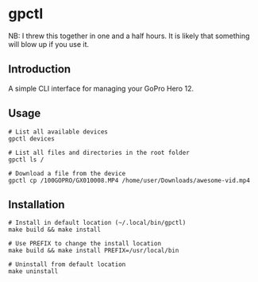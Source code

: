 # gpctl

NB: I threw this together in one and a half hours. It is likely that something will blow up if you use it.

## Introduction

A simple CLI interface for managing your GoPro Hero 12.

## Usage

```shell
# List all available devices
gpctl devices

# List all files and directories in the root folder
gpctl ls /

# Download a file from the device
gpctl cp /100GOPRO/GX010008.MP4 /home/user/Downloads/awesome-vid.mp4
```

## Installation

```shell
# Install in default location (~/.local/bin/gpctl)
make build && make install

# Use PREFIX to change the install location
make build && make install PREFIX=/usr/local/bin

# Uninstall from default location
make uninstall
```
